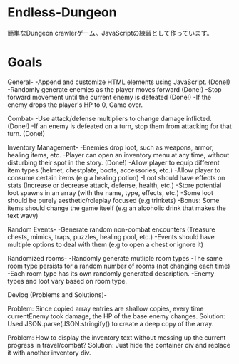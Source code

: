 # Endless-Dungeon
簡単なDungeon crawlerゲーム。JavaScriptの練習として作っています。


# Goals
General-
    -Append and customize HTML elements using JavaScript. (Done!)
    -Randomly generate enemies as the player moves forward (Done!)
    -Stop forward movement until the current enemy is defeated (Done!)
    -If the enemy drops the player's HP to 0, Game over.

Combat-
    -Use attack/defense multipliers to change damage inflicted. (Done!)
    -If an enemy is defeated on a turn, stop them from attacking for that turn. (Done!)

Inventory Management-
    -Enemies drop loot, such as weapons, armor, healing items, etc.
    -Player can open an inventory menu at any time, without disturbing their spot in the story. (Done!)
    -Allow player to equip different item types (helmet, chestplate, boots, accessories, etc.)
    -Allow player to consume certain items (e.g a healing potion)
    -Loot should have effects on stats (Increase or decrease attack, defense, health, etc.)
    -Store potential loot spawns in an array (with the name, type, effects, etc.)
    -Some loot should be purely aesthetic/roleplay focused (e.g trinkets)
    -Bonus: Some items should change the game itself (e.g an alcoholic drink that makes the text wavy)


Random Events-
    -Generate random non-combat encounters (Treasure chests, mimics, traps, puzzles, healing pool, etc.)
    -Events should have multiple options to deal with them (e.g to open a chest or ignore it)


Randomized rooms-
    -Randomly generate mutliple room types
    -The same room type persists for a random number of rooms (not changing each time)
    -Each room type has its own randomly generated description.
    -Enemy types and loot vary based on room type.


Devlog (Problems and Solutions)-
    
Problem: Since copied array entries are shallow copies, every time currentEnemy took damage, the HP of the base enemy changes.
Solution: Used JSON.parse(JSON.stringify() to create a deep copy of the array.

Problem: How to display the inventory text without messing up the current progress in travel/combat?
Solution: Just hide the container div and replace it with another inventory div.
    